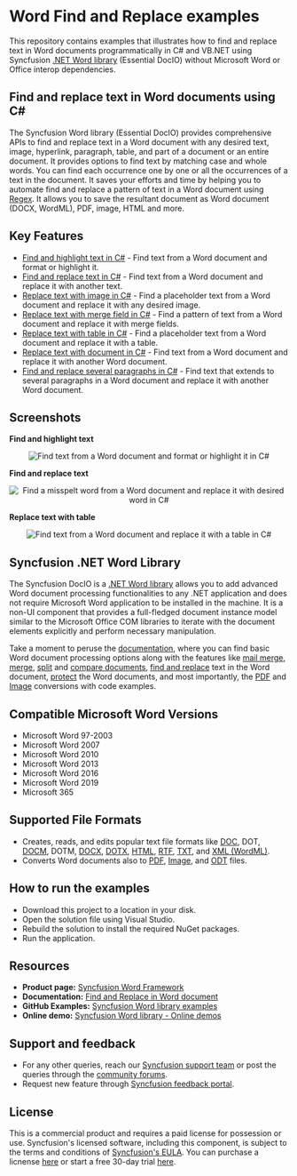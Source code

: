 # Word Find and Replace examples

This repository contains examples that illustrates how to find and replace text in Word documents programmatically in C# and VB.NET using Syncfusion [.NET Word library](https://www.syncfusion.com/document-processing/word-framework/net/word-library?utm_source=github&utm_source=github&utm_medium=listing&utm_campaign=github-docio-examples) (Essential DocIO) without Microsoft Word or Office interop dependencies.

## Find and replace text in Word documents using C#
The Syncfusion Word library (Essential DocIO) provides comprehensive APIs to find and replace text in a Word document with any desired text, image, hyperlink, paragraph, table, and part of a document or an entire document. It provides options to find text by matching case and whole words. You can find each occurrence one by one or all the occurrences of a text in the document. It saves your efforts and time by helping you to automate find and replace a pattern of text in a Word document using [Regex](https://docs.microsoft.com/en-us/dotnet/api/system.text.regularexpressions.regex?utm_source=github&utm_source=github&utm_medium=listing&utm_campaign=github-docio-examples). It allows you to save the resultant document as Word document (DOCX, WordML), PDF, image, HTML and more.

## Key Features

- [Find and highlight text in C#](https://help.syncfusion.com/file-formats/docio/working-with-find-and-replace?utm_source=github&utm_source=github&utm_medium=listing&utm_campaign=github-docio-examples#find-text-in-a-word-document-and-format) - Find text from a Word document and format or highlight it.
- [Find and replace text in C#](https://help.syncfusion.com/file-formats/docio/working-with-find-and-replace?utm_source=github&utm_source=github&utm_medium=listing&utm_campaign=github-docio-examples#find-and-replace-text-with-other-text) - Find text from a Word document and replace it with another text.
- [Replace text with image in C#](https://help.syncfusion.com/file-formats/docio/working-with-find-and-replace?utm_source=github&utm_source=github&utm_medium=listing&utm_campaign=github-docio-examples#find-and-replace-text-with-an-image) - Find a placeholder text from a Word document and replace it with any desired image.
- [Replace text with merge field in C#](https://help.syncfusion.com/file-formats/docio/working-with-find-and-replace?utm_source=github&utm_source=github&utm_medium=listing&utm_campaign=github-docio-examples#find-and-replace-a-pattern-of-text-with-a-merge-field) - Find a pattern of text from a Word document and replace it with merge fields.
- [Replace text with table in C#](https://help.syncfusion.com/file-formats/docio/working-with-find-and-replace?utm_source=github&utm_source=github&utm_medium=listing&utm_campaign=github-docio-examples#find-and-replace-text-with-a-table) - Find a placeholder text from a Word document and replace it with a table.
- [Replace text with document in C#](https://help.syncfusion.com/file-formats/docio/working-with-find-and-replace?utm_source=github&utm_source=github&utm_medium=listing&utm_campaign=github-docio-examples#find-and-replace-text-in-word-document-with-another-document) - Find text from a Word document and replace it with another Word document.
- [Find and replace several paragraphs in C#](https://help.syncfusion.com/file-formats/docio/working-with-find-and-replace?utm_source=github&utm_source=github&utm_medium=listing&utm_campaign=github-docio-examples#find-and-replace-text-extending-to-several-paragraphs) - Find text that extends to several paragraphs in a Word document and replace it with another Word document.

## Screenshots

**Find and highlight text**

<p align="center"> 
<img src="Find-and-highlight-text/Images/Find-and-highlight-text.png" alt="Find text from a Word document and format or highlight it in C#"/> 
</p>

**Find and replace text**

<p align="center"> 
<img src="Find-and-replace-text/Images/Replace-misspelt-word.png" alt="Find a misspelt word from a Word document and replace it with desired word in C#"/> 
</p>

**Replace text with table**

<p align="center"> 
<img src="Replace-text-with-table/Images/Replace-text-with-table.png" alt="Find text from a Word document and replace it with a table in C#"/> 
</p>

## Syncfusion .NET Word Library
The Syncfusion DocIO is a [.NET Word library](https://www.syncfusion.com/document-processing/word-framework/net/word-library?utm_source=github&utm_medium=listing&utm_campaign=github-docio-examples) allows you to add advanced Word document processing functionalities to any .NET application and does not require Microsoft Word application to be installed in the machine. It is a non-UI component that provides a full-fledged document instance model similar to the Microsoft Office COM libraries to iterate with the document elements explicitly and perform necessary manipulation. 

Take a moment to peruse the [documentation](https://help.syncfusion.com/file-formats/docio/getting-started?utm_source=github&utm_medium=listing&utm_campaign=github-docio-examples), where you can find basic Word document processing options along with the features like [mail merge](https://help.syncfusion.com/file-formats/docio/working-with-mail-merge?utm_source=github&utm_medium=listing&utm_campaign=github-docio-examples), [merge](https://help.syncfusion.com/file-formats/docio/word-document/merging-word-documents?utm_source=github&utm_medium=listing&utm_campaign=github-docio-examples), [split](https://help.syncfusion.com/file-formats/docio/word-document/split-word-documents?utm_source=github&utm_medium=listing&utm_campaign=github-docio-examples) and [compare documents](https://help.syncfusion.com/file-formats/docio/word-document/compare-word-documents?utm_source=github&utm_medium=listing&utm_campaign=github-docio-examples), [find and replace](https://help.syncfusion.com/file-formats/docio/working-with-find-and-replace?utm_source=github&utm_medium=listing&utm_campaign=github-docio-examples) text in the Word document, [protect](https://help.syncfusion.com/file-formats/docio/working-with-security?utm_source=github&utm_medium=listing&utm_campaign=github-docio-examples) the Word documents, and most importantly, the [PDF](https://help.syncfusion.com/file-formats/docio/word-to-pdf?utm_source=github&utm_medium=listing&utm_campaign=github-docio-examples) and [Image](https://help.syncfusion.com/file-formats/docio/word-to-image?utm_source=github&utm_medium=listing&utm_campaign=github-docio-examples) conversions with code examples.

Compatible Microsoft Word Versions
----------------------------------

*   Microsoft Word 97-2003
*   Microsoft Word 2007
*   Microsoft Word 2010
*   Microsoft Word 2013
*   Microsoft Word 2016
*   Microsoft Word 2019
*   Microsoft 365

Supported File Formats
----------------------

*   Creates, reads, and edits popular text file formats like [DOC](https://help.syncfusion.com/file-formats/docio/word-file-formats?utm_source=github&utm_medium=listing&utm_campaign=github-docio-examples#doc-to-docx-and-docx-to-doc), DOT, [DOCM](https://help.syncfusion.com/file-formats/docio/word-file-formats?utm_source=github&utm_medium=listing&utm_campaign=github-docio-examples#macros), DOTM, [DOCX](https://help.syncfusion.com/file-formats/docio/word-file-formats?utm_source=github&utm_medium=listing&utm_campaign=github-docio-examples#doc-to-docx-and-docx-to-doc), [DOTX](https://help.syncfusion.com/file-formats/docio/word-file-formats?utm_source=github&utm_medium=listing&utm_campaign=github-docio-examples#templates), [HTML](https://help.syncfusion.com/file-formats/docio/html?utm_source=github&utm_medium=listing&utm_campaign=github-docio-examples), [RTF](https://help.syncfusion.com/file-formats/docio/rtf?utm_source=github&utm_medium=listing&utm_campaign=github-docio-examples), [TXT](https://help.syncfusion.com/file-formats/docio/text?utm_source=github&utm_medium=listing&utm_campaign=github-docio-examples), and [XML (WordML)](https://help.syncfusion.com/file-formats/docio/word-file-formats#word-processing-xml-xml?utm_source=github&utm_medium=listing&utm_campaign=github-docio-examples).
*   Converts Word documents also to [PDF](https://help.syncfusion.com/file-formats/docio/word-to-pdf?utm_source=github&utm_medium=listing&utm_campaign=github-docio-examples), [Image](https://help.syncfusion.com/file-formats/docio/word-to-image?utm_source=github&utm_medium=listing&utm_campaign=github-docio-examples), and [ODT](https://help.syncfusion.com/file-formats/docio/word-to-odt?utm_source=github&utm_medium=listing&utm_campaign=github-docio-examples) files.

## How to run the examples
- Download this project to a location in your disk.
- Open the solution file using Visual Studio.
- Rebuild the solution to install the required NuGet packages.
- Run the application.

## Resources

- **Product page:** [Syncfusion Word Framework](https://www.syncfusion.com/document-processing/word-framework/net?utm_source=github&utm_medium=listing&utm_campaign=github-docio-examples)
- **Documentation:** [Find and Replace in Word document](https://help.syncfusion.com/file-formats/docio/working-with-find-and-replace?utm_source=github&utm_medium=listing&utm_campaign=github-docio-examples)
- **GitHub Examples:** [Syncfusion Word library examples](https://github.com/SyncfusionExamples/DocIO-Examples?utm_source=github&utm_medium=listing&utm_campaign=github-docio-examples)
- **Online demo:** [Syncfusion Word library - Online demos](https://ej2.syncfusion.com/aspnetcore/Word/SalesInvoice#/material3?utm_source=github&utm_medium=listing&utm_campaign=github-docio-examples)

## Support and feedback
- For any other queries, reach our [Syncfusion support team](https://support.syncfusion.com/agent/tickets/create?utm_source=github&utm_medium=listing&utm_campaign=github-docio-examples) or post the queries through the [community forums](https://www.syncfusion.com/forums?utm_source=github&utm_source=github&utm_medium=listing&utm_campaign=github-docio-examples).
- Request new feature through [Syncfusion feedback portal](https://www.syncfusion.com/feedback/home?utm_source=github&utm_medium=listing&utm_campaign=github-docio-examples).

## License
This is a commercial product and requires a paid license for possession or use. Syncfusion's licensed software, including this component, is subject to the terms and conditions of [Syncfusion's EULA](https://www.syncfusion.com/license/studio/22.2.5/syncfusion_essential_studio_eula.pdf). You can purchase a licnense [here](https://www.syncfusion.com/sales/products?utm_source=github&utm_medium=listing&utm_campaign=github-docio-examples) or start a free 30-day trial [here](https://www.syncfusion.com/account/manage-trials/start-trials?utm_source=github&utm_medium=listing&utm_campaign=github-docio-examples).
